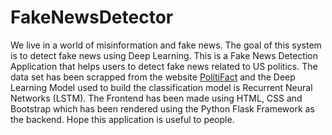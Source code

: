 # FakeNewsDetector
We live in a world of misinformation and fake news. The goal of this system is to detect fake news using Deep Learning. This is a Fake News Detection Application that helps users to detect fake news related to US politics. The data set has been scrapped from the website <a href="https://www.politifact.com/factchecks/list/" target="_blank" rel="noopener noreferrer" class="alert-link">PolitiFact</a> and the Deep Learning Model used to build the classification model is Recurrent Neural Networks (LSTM). The Frontend has been made using HTML, CSS and Bootstrap which has been rendered using the Python Flask Framework as the backend. Hope this application is useful to people.
